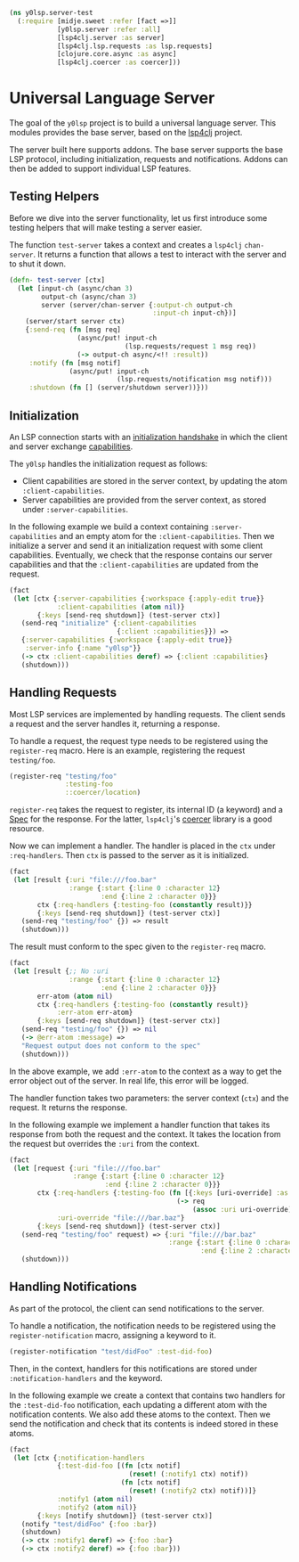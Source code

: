 ```clojure
(ns y0lsp.server-test
  (:require [midje.sweet :refer [fact =>]]
            [y0lsp.server :refer :all]
            [lsp4clj.server :as server]
            [lsp4clj.lsp.requests :as lsp.requests]
            [clojure.core.async :as async]
            [lsp4clj.coercer :as coercer]))

```
# Universal Language Server

The goal of the `y0lsp` project is to build a universal language server. This
modules provides the base server, based on the
[lsp4clj](https://github.com/clojure-lsp/lsp4clj) project.

The server built here supports addons. The base server supports the base LSP
protocol, including initialization, requests and notifications. Addons can
then be added to support individual LSP features.

## Testing Helpers

Before we dive into the server functionality, let us first introduce some
testing helpers that will make testing a server easier.

The function `test-server` takes a context and creates a `lsp4clj`
`chan-server`. It returns a function that allows a test to interact with the
server and to shut it down.
```clojure
(defn- test-server [ctx]
  (let [input-ch (async/chan 3)
        output-ch (async/chan 3)
        server (server/chan-server {:output-ch output-ch
                                    :input-ch input-ch})]
    (server/start server ctx)
    {:send-req (fn [msg req]
                 (async/put! input-ch
                             (lsp.requests/request 1 msg req))
                 (-> output-ch async/<!! :result))
     :notify (fn [msg notif]
               (async/put! input-ch
                           (lsp.requests/notification msg notif)))
     :shutdown (fn [] (server/shutdown server))}))

```
## Initialization

An LSP connection starts with an [initialization
handshake](https://microsoft.github.io/language-server-protocol/specifications/lsp/3.17/specification/#initialize)
in which the client and server exchange
[capabilities](https://microsoft.github.io/language-server-protocol/specifications/lsp/3.17/specification/#capabilities).

The `y0lsp` handles the initialization request as follows:
* Client capabilities are stored in the server context, by updating the atom
  `:client-capabilities`.
* Server capabilities are provided from the server context, as stored under
  `:server-capabilities`.

In the following example we build a context containing `:server-capabilities`
and an empty atom for the `:client-capabilities`. Then we initialize a server
and send it an initialization request with some client capabilities.
Eventually, we check that the response contains our server capabilities and
that the `:client-capabilities` are updated from the request.
```clojure
(fact
 (let [ctx {:server-capabilities {:workspace {:apply-edit true}}
            :client-capabilities (atom nil)}
       {:keys [send-req shutdown]} (test-server ctx)]
   (send-req "initialize" {:client-capabilities
                           {:client :capabilities}}) =>
   {:server-capabilities {:workspace {:apply-edit true}}
    :server-info {:name "y0lsp"}}
   (-> ctx :client-capabilities deref) => {:client :capabilities}
   (shutdown)))

```
## Handling Requests

Most LSP services are implemented by handling requests. The client sends a
request and the server handles it, returning a response.

To handle a request, the request type needs to be registered using the
`register-req` macro. Here is an example, registering the request
`testing/foo`.
```clojure
(register-req "testing/foo"
              :testing-foo
              ::coercer/location)

```
`register-req` takes the request to register, its internal ID (a keyword) and
a [Spec](https://clojure.org/guides/spec) for the response. For the latter,
`lsp4clj`'s
[coercer](https://github.com/clojure-lsp/lsp4clj/blob/master/src/lsp4clj/coercer.clj)
library is a good resource.

Now we can implement a handler. The handler is placed in the `ctx` under
`:req-handlers`. Then `ctx` is passed to the server as it is initialized.
```clojure
(fact
 (let [result {:uri "file:///foo.bar"
               :range {:start {:line 0 :character 12}
                       :end {:line 2 :character 0}}}
       ctx {:req-handlers {:testing-foo (constantly result)}}
       {:keys [send-req shutdown]} (test-server ctx)]
   (send-req "testing/foo" {}) => result
   (shutdown)))

```
The result must conform to the spec given to the `register-req` macro.
```clojure
(fact
 (let [result {;; No :uri
               :range {:start {:line 0 :character 12}
                       :end {:line 2 :character 0}}}
       err-atom (atom nil)
       ctx {:req-handlers {:testing-foo (constantly result)}
            :err-atom err-atom}
       {:keys [send-req shutdown]} (test-server ctx)]
   (send-req "testing/foo" {}) => nil
   (-> @err-atom :message) =>
   "Request output does not conform to the spec"
   (shutdown)))

```
In the above example, we add `:err-atom` to the context as a way to get the
error object out of the server. In real life, this error will be logged.

The handler function takes two parameters: the server context (`ctx`) and the
request. It returns the response.

In the following example we implement a handler function that takes its
response from both the request and the context. It takes the location from
the request but overrides the `:uri` from the context.
```clojure
(fact
 (let [request {:uri "file:///foo.bar"
                :range {:start {:line 0 :character 12}
                        :end {:line 2 :character 0}}}
       ctx {:req-handlers {:testing-foo (fn [{:keys [uri-override] :as _ctx} req]
                                          (-> req
                                              (assoc :uri uri-override)))}
            :uri-override "file:///bar.baz"}
       {:keys [send-req shutdown]} (test-server ctx)]
   (send-req "testing/foo" request) => {:uri "file:///bar.baz"
                                        :range {:start {:line 0 :character 12}
                                                :end {:line 2 :character 0}}}
   (shutdown)))

```
## Handling Notifications

As part of the protocol, the client can send notifications to the server.

To handle a notification, the notification needs to be registered using the
`register-notification` macro, assigning a keyword to it.
```clojure
(register-notification "test/didFoo" :test-did-foo)

```
Then, in the context, handlers for this notifications are stored under
`:notification-handlers` and the keyword.

In the following example we create a context that contains two handlers for
the `:test-did-foo` notification, each updating a different atom with the
notification contents. We also add these atoms to the context. Then we send
the notification and check that its contents is indeed stored in these atoms.
```clojure
(fact
 (let [ctx {:notification-handlers
            {:test-did-foo [(fn [ctx notif]
                              (reset! (:notify1 ctx) notif))
                            (fn [ctx notif]
                              (reset! (:notify2 ctx) notif))]}
            :notify1 (atom nil)
            :notify2 (atom nil)}
       {:keys [notify shutdown]} (test-server ctx)]
   (notify "test/didFoo" {:foo :bar})
   (shutdown)
   (-> ctx :notify1 deref) => {:foo :bar}
   (-> ctx :notify2 deref) => {:foo :bar}))
```


